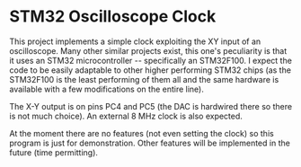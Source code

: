 # STM32 Oscilloscope Clock

This project implements a simple clock exploiting the XY input of an
oscilloscope. Many other similar projects exist, this one's peculiarity is
that it uses an STM32 microcontroller -- specifically an STM32F100.
I expect the code to be easily adaptable to other higher performing STM32 chips
(as the STM32F100 is the least performing of them all and the same hardware
is available with a few modifications on the entire line).

The X-Y output is on pins PC4 and PC5 (the DAC is hardwired there so there is
not much choice). An external 8 MHz clock is also expected.

At the moment there are no features (not even setting the clock) so this
program is just for demonstration. Other features will be implemented in the
future (time permitting).
